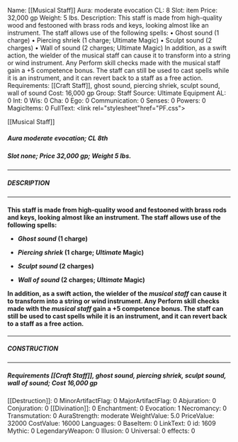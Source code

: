 Name: [[Musical Staff]]
Aura: moderate evocation
CL: 8
Slot: item
Price: 32,000 gp
Weight: 5 lbs.
Description: This staff is made from high-quality wood and festooned with brass rods and keys, looking almost like an instrument. The staff allows use of the following spells: • Ghost sound (1 charge) • Piercing shriek (1 charge; Ultimate Magic) • Sculpt sound (2 charges) • Wall of sound (2 charges; Ultimate Magic) In addition, as a swift action, the wielder of the musical staff can cause it to transform into a string or wind instrument. Any Perform skill checks made with the musical staff gain a +5 competence bonus. The staff can still be used to cast spells while it is an instrument, and it can revert back to a staff as a free action.
Requirements: [[Craft Staff]], ghost sound, piercing shriek, sculpt sound, wall of sound
Cost: 16,000 gp
Group: Staff
Source: Ultimate Equipment
AL: 0
Int: 0
Wis: 0
Cha: 0
Ego: 0
Communication: 0
Senses: 0
Powers: 0
MagicItems: 0
FullText: <link rel="stylesheet"href="PF.css"><div class="heading"><p class="alignleft">[[Musical Staff]]</p><div style="clear: both;"></div></div><div><h5><b>Aura </b>moderate evocation; <b>CL </b>8th</h5><h5><b>Slot </b>none; <b>Price </b>32,000 gp; <b>Weight </b>5 lbs.</h5></div><hr/><div><h5><b>DESCRIPTION</b></h5></div><hr/><div><h4><p>This staff is made from high-quality wood and festooned with brass rods and keys, looking almost like an instrument. The staff allows use of the following spells: </p><p><ul><li> <i>Ghost sound</i> (1 charge) </p><p><li> <i>Piercing shriek</i> (1 charge; <i>Ultimate</i> Magic) </p><p><li> <i>Sculpt sound</i> (2 charges) </p><p><li> <i>Wall of sound</i> (2 charges; <i>Ultimate</i> Magic)</ul> </p><p>In addition, as a swift action, the wielder of the <i>musical staff</i> can cause it to transform into a string or wind instrument. Any Perform skill checks made with the <i>musical staff</i> gain a +5 competence bonus. The staff can still be used to cast spells while it is an instrument, and it can revert back to a staff as a free action.</p></h4></div><hr/><div><h5><b>CONSTRUCTION</b></h5></div><hr/><div><h5><b>Requirements </b>[[Craft Staff]], <i>ghost sound</i>, <i>piercing shriek</i>, <i>sculpt sound</i>, <i>wall of sound</i>; <b>Cost </b>16,000 gp</h5></div>
[[Destruction]]: 0
MinorArtifactFlag: 0
MajorArtifactFlag: 0
Abjuration: 0
Conjuration: 0
[[Divination]]: 0
Enchantment: 0
Evocation: 1
Necromancy: 0
Transmutation: 0
AuraStrength: moderate
WeightValue: 5.0
PriceValue: 32000
CostValue: 16000
Languages: 0
BaseItem: 0
LinkText: 0
id: 1609
Mythic: 0
LegendaryWeapon: 0
Illusion: 0
Universal: 0
effects: 0
